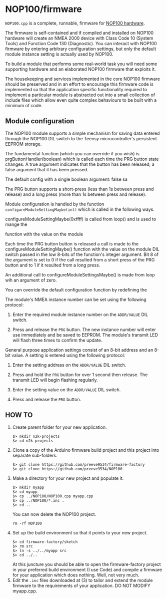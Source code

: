 # NOP100/firmware

```NOP100.cpp``` is a complete, runnable, firmware for
[NOP100 hardware](../hardware/README.md).

The firmware is self-contained and if compiled and installed on
NOP100 hardware will create an NMEA 2000 device with Class Code 10
(System Tools) and Function Code 130 (Diagnostic). You can
interact with NOP100 firmware by entering arbitrary configuration
settings, but only the default module instance setting is actually
used by NOP100.

To build a module that performs some real-world task you will need
some supporting hardware and an elaborated NOP100 firmware that
exploits it.

The housekeeping and services implemented in the core NOP100 firmware
should be preserved and in an effort to encourage this firmware code is
implemented so that the application specific functionality required to
implement a particular module is abstracted out into a small
collection of include files which allow even quite complex behaviours
to be built with a minimum of code.

## Module configuration

The NOP100 module supports a simple mechanism for saving data entered
through the NOP100 DIL switch to the Teensy microcontroller's
persistent EEPROM storage.

The fundamental function (which you can override if you wish) is
prgButtonHandler(boolean) which is called each time the PRG button
state changes. A true argument indicates that the button has been
released; a false argument that it has been pressed.

The default config with a single boolean
argument: false sa

The PRG button supports a short-press (less than 1s between press and
release) and a long press (more than 1s between press and release).

Module configuration is handled by the function
```configureModuleSettingMaybe(int)``` which is called in the following
ways.

configureModuleSettingMaybe(0xffff) is called from loop() and is
used to mange the


function with the value on the module

Each time the PRG button button is released a call is made to the
configureModuleSettingMaybe() function with the value on the module
DIL switch passed in the low 8-bits of the function's integer
argument.
Bit 8 of the argument is set to 0 if the call resulted from a short
press of the PRG button and to 1 if it resulted from a long press.

An additional call to configureModuleSettingsMaybe() is made from
loop wih an argument of zero.  

You can override the default configuration function by redefining the

The module's NMEA instance number can be set using the following protocol:

1. Enter the required module instance number on the ```ADDR/VALUE``` DIL
   switch.
   
2. Press and release the ```PRG``` button. The new instance number will
   enter use immediately and be saved to EEPROM. The module's transmit
   LED will flash three times to confirm the update.
   
General purpose application settings consist of an 8-bit address and an
8-bit value. A setting is entered using the following protocol:

1. Enter the setting address on the ```ADDR/VALUE``` DIL switch.

2. Press and hold the ```PRG``` button for over 1 second then release.
   The transmit LED will begin flashing regularly.
   
3. Enter the setting value on the ```ADDR/VALUE``` DIL switch.

4. Press and release the ```PRG``` button.

## HOW TO

1. Create parent folder for your new application.
   ```
   $> mkdir n2k-projects
   $> cd n2k-projects
   ```
2. Clone a copy of the Arduino firmware build project and this
   project into separate sub-folders.
   ```
   $> git clone https://github.com/preeve9534/firmware-factory
   $> git clone https://github.com/preeve9534/NOP100
   ```
3. Make a directory for your new project and populate it.
   ```
   $> mkdir myapp
   $> cd myapp
   $> cp ../NOP100/NOP100.cpp myapp.cpp
   $> cp ../NOP100/*.inc .
   $> cd ..
   ```
   You can now delete the NOP100 project.
   ```
   rm -rf NOP100
   ```
4. Set up the build environment so that it points to your new
   project.
   ```
   $> cd firmware-factory/sketch
   $> rm src
   $> ln -s ../../myapp src
   $> cd ../..
   ```
   At this juncture you should be able to open the firmware-factory 
   project in your preferred build environment (I use Code) and
   compile a firmware for your application which does nothing. Well,
   not very much.
5. Edit the ```.inc``` files downloaded at (3) to tailor and
   extend the module firmware to the requirements of your
   application.  DO NOT MODIFY myapp.cpp.


